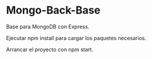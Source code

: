 # Mongo-Back-Base
Base para MongoDB con Express.

Ejecutar npm install para cargar los paquetes necesarios.

Arrancar el proyecto con npm start.
